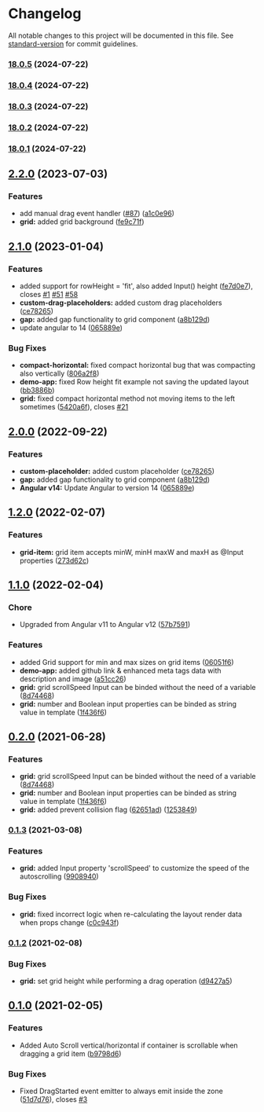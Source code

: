 # Changelog

All notable changes to this project will be documented in this file. See [standard-version](https://github.com/conventional-changelog/standard-version) for commit guidelines.

### [18.0.5](https://github.com/Saras-Analytics/angular-grid-layout/compare/v18.0.2...v18.0.5) (2024-07-22)

### [18.0.4](https://github.com/Saras-Analytics/angular-grid-layout/compare/v18.0.2...v18.0.4) (2024-07-22)

### [18.0.3](https://github.com/Saras-Analytics/angular-grid-layout/compare/v18.0.2...v18.0.3) (2024-07-22)

### [18.0.2](https://github.com/Saras-Analytics/angular-grid-layout/compare/v18.0.1...v18.0.2) (2024-07-22)

### [18.0.1](https://github.com/Saras-Analytics/angular-grid-layout/compare/v0.2.0...v18.0.1) (2024-07-22)

## [2.2.0](https://github.com/katoid/angular-grid-layout/compare/v2.1.0...v2.2.0) (2023-07-03)


### Features

* add manual drag event handler ([#87](https://github.com/katoid/angular-grid-layout/issues/87)) ([a1c0e96](https://github.com/katoid/angular-grid-layout/commit/a1c0e96151638a1621244d979763fdfe9c8c9c11))
* **grid:** added grid background ([fe9c71f](https://github.com/katoid/angular-grid-layout/commit/fe9c71ffa7a70511ca3605568b14c6c371d060e1))

## [2.1.0](https://github.com/katoid/angular-grid-layout/compare/v1.2.0...v2.1.0) (2023-01-04)

### Features

* added support for rowHeight = 'fit', also added Input() height ([fe7d0e7](https://github.com/katoid/angular-grid-layout/commit/fe7d0e7af9e5ede885a34a9c4700df23012cd1a9)), closes [#1](https://github.com/katoid/angular-grid-layout/issues/1) [#51](https://github.com/katoid/angular-grid-layout/issues/51) [#58](https://github.com/katoid/angular-grid-layout/issues/58)
* **custom-drag-placeholders:** added custom drag placeholders ([ce78265](https://github.com/katoid/angular-grid-layout/commit/ce7826522f67333359afcac4f10cb3cd4b76f7b0))
* **gap:** added gap functionality to grid component ([a8b129d](https://github.com/katoid/angular-grid-layout/commit/a8b129d76cb7bf12a63ff92beee5d5bbb28046b3))
* update angular to 14 ([065889e](https://github.com/katoid/angular-grid-layout/commit/065889e0d1d27494be9555095d023f860450e690))


### Bug Fixes

* **compact-horizontal:** fixed compact horizontal bug that was compacting also vertically ([806a2f8](https://github.com/katoid/angular-grid-layout/commit/806a2f8f5d09ce00668165f1c32155a435deadc5))
* **demo-app:** fixed Row height fit example not saving the updated layout ([bb3886b](https://github.com/katoid/angular-grid-layout/commit/bb3886b02788585d13062e0575134585bb367d1d))
* **grid:** fixed compact horizontal method not moving items to the left sometimes ([5420a6f](https://github.com/katoid/angular-grid-layout/commit/5420a6f6c2b4e2fc26b975803acd285a7ee9b471)), closes [#21](https://github.com/katoid/angular-grid-layout/issues/21)

## [2.0.0](https://github.com/katoid/angular-grid-layout/compare/v1.2.0...v2.0.0) (2022-09-22)


### Features

* **custom-placeholder:** added custom placeholder ([ce78265](https://github.com/katoid/angular-grid-layout/commit/ce7826522f67333359afcac4f10cb3cd4b76f7b0))
* **gap:** added gap functionality to grid component ([a8b129d](https://github.com/katoid/angular-grid-layout/commit/a8b129d76cb7bf12a63ff92beee5d5bbb28046b3))
* **Angular v14:** Update Angular to version 14 ([065889e](https://github.com/katoid/angular-grid-layout/commit/065889e0d1d27494be9555095d023f860450e690))

## [1.2.0](https://github.com/katoid/angular-grid-layout/compare/v1.1.0...v1.2.0) (2022-02-07)


### Features

* **grid-item:** grid item accepts minW, minH maxW and maxH as @Input properties ([273d62c](https://github.com/katoid/angular-grid-layout/commit/273d62c4a08579908791bcd41160433662bf99ce))

## [1.1.0](https://github.com/katoid/angular-grid-layout/compare/v0.2.0...v1.1.0) (2022-02-04)

### Chore

* Upgraded from Angular v11 to Angular v12 ([57b7591](https://github.com/katoid/angular-grid-layout/commit/57b7591f52e0aeb0b2283230a3ab76ff30c91a54))


### Features

* added Grid support for min and max sizes on grid items ([06051f6](https://github.com/katoid/angular-grid-layout/commit/06051f67b904b37c068c906998100961a104c18d))
* **demo-app:** added github link & enhanced meta tags data with description and image ([a51cc26](https://github.com/katoid/angular-grid-layout/commit/a51cc26c22c4864778d24b70a2e1508604386ecc))
* **grid:** grid scrollSpeed Input can be binded without the need of a variable ([8d74468](https://github.com/katoid/angular-grid-layout/commit/8d74468306d8047fde1ea04ea5e32515e066ae42))
* **grid:** number and Boolean input properties can be binded as string value in template ([1f436f6](https://github.com/katoid/angular-grid-layout/commit/1f436f691bea4412518c504f9cd0e89a979c1323))

## [0.2.0](https://github.com/katoid/angular-grid-layout/compare/v0.1.3...v0.2.0) (2021-06-28)


### Features

* **grid:** grid scrollSpeed Input can be binded without the need of a variable ([8d74468](https://github.com/katoid/angular-grid-layout/commit/8d74468306d8047fde1ea04ea5e32515e066ae42))
* **grid:** number and Boolean input properties can be binded as string value in template ([1f436f6](https://github.com/katoid/angular-grid-layout/commit/1f436f691bea4412518c504f9cd0e89a979c1323))
* **grid:** added prevent collision flag ([62651ad](https://github.com/katoid/angular-grid-layout/commit/62651ad5aca65a5785c7af942b55921f8baa4c59)) ([1253849](https://github.com/katoid/angular-grid-layout/commit/1253849688a509188539a7fe9515daad78f9777e))


### [0.1.3](https://github.com/katoid/angular-grid-layout/compare/v0.1.2...v0.1.3) (2021-03-08)


### Features

* **grid:** added Input property 'scrollSpeed' to customize the speed of the autoscrolling ([9908940](https://github.com/katoid/angular-grid-layout/commit/99089405fc1f9527f151ca4bd2d0b0910a09fe61))


### Bug Fixes

* **grid:** fixed incorrect logic when re-calculating the layout render data when props change ([c0c943f](https://github.com/katoid/angular-grid-layout/commit/c0c943f26607149185d79f099b02fe0b2a06d041))

### [0.1.2](https://github.com/katoid/angular-grid-layout/compare/v0.1.1...v0.1.2) (2021-02-08)


### Bug Fixes

* **grid:** set grid height while performing a drag operation ([d9427a5](https://github.com/katoid/angular-grid-layout/commit/d9427a50ee081e12cde10769d5ef555874807d7a))

## [0.1.0](https://github.com/katoid/angular-grid-layout/releases/tag/v0.1.0) (2021-02-05)


### Features
* Added Auto Scroll vertical/horizontal if container is scrollable when dragging a grid item ([b9798d6](https://github.com/katoid/angular-grid-layout/commit/b9798d6f01227170f82b00642ce3045b3e629d7d))

### Bug Fixes

* Fixed DragStarted event emitter to always emit inside the zone ([51d7d76](https://github.com/katoid/angular-grid-layout/commit/51d7d764b9dbff8bdb55ad87e4536c4eff805381)), closes [#3](https://github.com/katoid/angular-grid-layout/issues/3)
